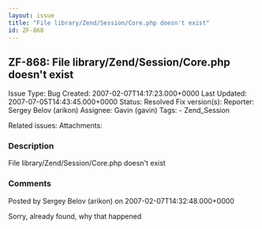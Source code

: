```yaml
---
layout: issue
title: "File library/Zend/Session/Core.php doesn't exist"
id: ZF-868
---
```


ZF-868: File library/Zend/Session/Core.php doesn't exist
--------------------------------------------------------

 Issue Type: Bug Created: 2007-02-07T14:17:23.000+0000 Last Updated: 2007-07-05T14:43:45.000+0000 Status: Resolved Fix version(s): 
 Reporter:  Sergey Belov (arikon)  Assignee:  Gavin (gavin)  Tags: - Zend\_Session
 
 Related issues: 
 Attachments: 
### Description

File library/Zend/Session/Core.php doesn't exist

 

 

### Comments

Posted by Sergey Belov (arikon) on 2007-02-07T14:32:48.000+0000

Sorry, already found, why that happened

 

 